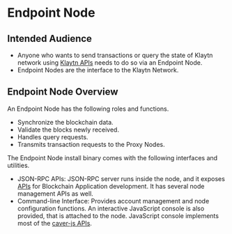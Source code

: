 # Endpoint Node

## Intended Audience <a id="intended-audience"></a>

- Anyone who wants to send transactions or query the state of Klaytn network using [Klaytn APIs](../../references/json-rpc/klay/account-created) needs to do so via an Endpoint Node.
- Endpoint Nodes are the interface to the Klaytn Network.  

## Endpoint Node Overview <a id="endpoint-node-overview"></a>

An Endpoint Node has the following roles and functions.

- Synchronize the blockchain data. 
- Validate the blocks newly received.
- Handles query requests.
- Transmits transaction requests to the Proxy Nodes.

The Endpoint Node install binary comes with the following interfaces and utilities.

- JSON-RPC APIs: JSON-RPC server runs inside the node, and it exposes [APIs](../../references/json-rpc/klay/account-created) for Blockchain Application development. It has several node management APIs as well.
- Command-line Interface: Provides account management and node configuration functions. An interactive JavaScript console is also provided, that is attached to the node. JavaScript console implements most of the [caver-js APIs](../../references/sdk/caver-js/caver-js.md). 





